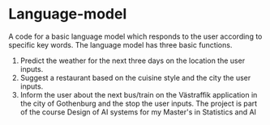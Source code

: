 # Language-model
A code for a basic language model which responds to the user according to specific key words. 
The language model has three basic functions. 
1) Predict the weather for the next three days on the location the user inputs.
2) Suggest a restaurant based on the cuisine style and the city the user inputs.
3) Inform the user about the next bus/train on the Västraffik application in the city of Gothenburg and the stop the user inputs.
The project is part of the course Design of AI systems for my Master's in Statistics and AI
